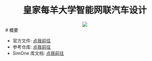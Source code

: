 
# <div align='center'>皇家每羊大学智能网联汽车设计</div>
<div align='center'><img src="http://img.fastmirror.net/s/2024/10/10/67072a6052aba.png"/></div>
# 概要

- 官方文件: [点我前往](http://www.gcxl.edu.cn/new/res/20230630/IntelligentInternet.pdf)
- 参考仓库: [点我前往](https://github.com/bixinian/Simone-competition/tree/main)
- SimOne 库文档: [点我前往](https://simone-docs.51sim.com/)


